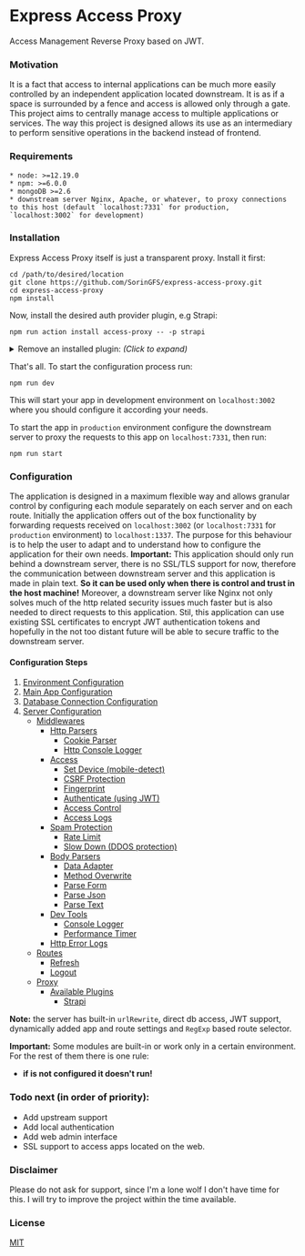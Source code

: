 # Express Access Proxy

Access Management Reverse Proxy based on JWT.

### Motivation

It is a fact that access to internal applications can be much more easily controlled by an independent application located downstream. It is as if a space is surrounded by a fence and access is allowed only through a gate. This project aims to centrally manage access to multiple applications or services. The way this project is designed allows its use as an intermediary to perform sensitive operations in the backend instead of frontend.

### Requirements

    * node: >=12.19.0
    * npm: >=6.0.0
    * mongoDB >=2.6
    * downstream server Nginx, Apache, or whatever, to proxy connections to this host (default `localhost:7331` for production, `localhost:3002` for development)

### Installation

Express Access Proxy itself is just a transparent proxy. Install it first:

```shell
cd /path/to/desired/location
git clone https://github.com/SorinGFS/express-access-proxy.git 
cd express-access-proxy
npm install
```

Now, install the desired auth provider plugin, e.g Strapi:

```shell
npm run action install access-proxy -- -p strapi
```

<details>
<summary>Remove an installed plugin: <em>(Click to expand)</em></summary>

```shell
npm run action uninstall access-proxy -- -p strapi
```

</details>

That's all. To start the configuration process run:

```shell
npm run dev
```

This will start your app in development environment on `localhost:3002` where you should configure it according your needs.

To start the app in `production` environment configure the downstream server to proxy the requests to this app on `localhost:7331`, then run:

```shell
npm run start
```

### Configuration

The application is designed in a maximum flexible way and allows granular control by configuring each module separately on each server and on each route. Initially the application offers out of the box functionality by forwarding requests received on `localhost:3002` (or `localhost:7331` for `production` environment) to `localhost:1337`. The purpose for this behaviour is to help the user to adapt and to understand how to configure the application for their own needs. 
**Important:** This application should only run behind a downstream server, there is no SSL/TLS support for now, therefore the communication between downstream server and this application is made in plain text. **So it can be used only when there is control and trust in the host machine!** Moreover, a downstream server like Nginx not only solves much of the http related security issues much faster but is also needed to direct requests to this application. Stil, this application can use existing SSL certificates to encrypt JWT authentication tokens and hopefully in the not too distant future will be able to secure traffic to the downstream server.

#### Configuration Steps

1. [Environment Configuration](config/env)
1. [Main App Configuration](config/app)
1. [Database Connection Configuration](config/connections)
1. [Server Configuration](config/servers)
    - [Middlewares](https://github.com/SorinGFS/express-access-proxy-middlewares/tree/master)
        - [Http Parsers](https://github.com/SorinGFS/express-access-proxy-middlewares/tree/master/http-parsers)
            - [Cookie Parser](https://github.com/SorinGFS/express-access-proxy-middlewares/tree/master/http-parsers/cookie-parser)
            - [Http Console Logger](https://github.com/SorinGFS/express-access-proxy-middlewares/tree/master/http-parsers/volleyball)
        - [Access](https://github.com/SorinGFS/express-access-proxy-middlewares/tree/master/access)
            - [Set Device (mobile-detect)](https://github.com/SorinGFS/express-access-proxy-middlewares/tree/master/access/mobile-detect)
            - [CSRF Protection](https://github.com/SorinGFS/express-access-proxy-middlewares/tree/master/access/csrf-protection)
            - [Fingerprint](https://github.com/SorinGFS/express-access-proxy-middlewares/tree/master/access/fingerprint)
            - [Authenticate (using JWT)](https://github.com/SorinGFS/express-access-proxy-middlewares/tree/master/access/authenticate)
            - [Access Control](https://github.com/SorinGFS/express-access-proxy-middlewares/tree/master/access/access-control)
            - [Access Logs](https://github.com/SorinGFS/express-access-proxy-middlewares/tree/master/access/access-logs)
        - [Spam Protection](https://github.com/SorinGFS/express-access-proxy-middlewares/tree/master/spam-protection)
            - [Rate Limit](https://github.com/SorinGFS/express-access-proxy-middlewares/tree/master/spam-protection/rate-limit)
            - [Slow Down (DDOS protection)](https://github.com/SorinGFS/express-access-proxy-middlewares/tree/master/spam-protection/slow-down)
        - [Body Parsers](https://github.com/SorinGFS/express-access-proxy-middlewares/tree/master/body-parsers)
            - [Data Adapter](https://github.com/SorinGFS/express-access-proxy-middlewares/tree/master/body-parsers/data-adapter)
            - [Method Overwrite](https://github.com/SorinGFS/express-access-proxy-middlewares/tree/master/body-parsers/method-override)
            - [Parse Form](https://github.com/SorinGFS/express-access-proxy-middlewares/tree/master/body-parsers/parse-form)
            - [Parse Json](https://github.com/SorinGFS/express-access-proxy-middlewares/tree/master/body-parsers/parse-json)
            - [Parse Text](https://github.com/SorinGFS/express-access-proxy-middlewares/tree/master/body-parsers/parse-text)
        - [Dev Tools](https://github.com/SorinGFS/express-access-proxy-middlewares/tree/master/dev-tools)
            - [Console Logger](https://github.com/SorinGFS/express-access-proxy-middlewares/tree/master/dev-tools/console-logger)
            - [Performance Timer](https://github.com/SorinGFS/express-access-proxy-middlewares/tree/master/dev-tools/performance-timer)
        - [Http Error Logs](https://github.com/SorinGFS/express-access-proxy-middlewares/tree/master/http-errors)
    - [Routes](server/routes)
        - [Refresh](server/routes/refresh)
        - [Logout](server/routes/logout)
    - [Proxy](server/proxy)
        - [Available Plugins](server/proxy#plugins)
            - [Strapi](https://github.com/SorinGFS/strapi-access-proxy#strapi-access-proxy)

**Note:** the server has built-in `urlRewrite`, direct db access, JWT support, dynamically added app and route settings and `RegExp` based route selector.

**Important:** Some modules are built-in or work only in a certain environment. For the rest of them there is one rule:
- **if is not configured it doesn't run!**

### Todo next (in order of priority):

- Add upstream support
- Add local authentication
- Add web admin interface
- SSL support to access apps located on the web.

### Disclaimer

Please do not ask for support, since I'm a lone wolf I don't have time for this. I will try to improve the project within the time available.

### License

[MIT](LICENSE)
